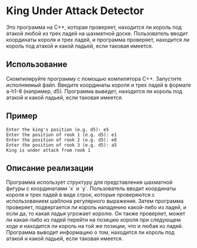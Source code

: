 <h1>King Under Attack Detector</h1>
Это программа на C++, которая проверяет, находится ли король под атакой любой из трех ладей на шахматной доске. Пользователь вводит координаты короля и трех ладей, и программа проверяет, находится ли король под атакой и какой ладьей, если таковая имеется.

<h2>Использование</h2>
Скомпилируйте программу с помощью компилятора C++.
Запустите исполняемый файл.
Введите координаты короля и трех ладей в формате a-h1-8 (например, d5).
Программа выведет, находится ли король под атакой и какой ладьей, если таковая имеется.

<h2>Пример</h2>

```
Enter the king's position (e.g. d5): e5
Enter the position of rook 1 (e.g. d5): e1
Enter the position of rook 2 (e.g. d5): e8
Enter the position of rook 3 (e.g. d5): a5
King is under attack from rook 1
```

<h2>Описание реализации</h2>
Программа использует структуру для представления шахматной фигуры с координатами `x` и `y`. Пользователь вводит координаты короля и трех ладей в виде строк, которые проверяются с использованием шаблона регулярного выражения. Затем программа проверяет, подвергается ли король нападению какой-либо из ладей, и если да, то какая ладья угрожает королю. Он также проверяет, может ли какая-либо из ладей перейти на позицию короля при следующем ходе и находится ли король на той же позиции, что и любая из ладей. Программа выводит информацию о том, находится ли король под атакой и какой ладьей, если таковая имеется.
